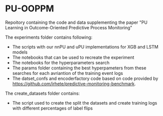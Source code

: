 # PU-OOPPM
Repoitory containing the code and data supplementing the paper "PU Learning in Outcome-Oriented Predictive Process Monitoring"

The experiments folder contains following:
- The scripts with our nnPU and uPU implementations for XGB and LSTM models
- The notebooks that can be used to recreate the experiment
- The notebooks for the hyperparameters search
- The params folder containing the best hyperpameters from these searches for each avriantion of the training event logs
- The datset_confs and encoderfactory code based on code provided by https://github.com/irhete/predictive-monitoring-benchmark. 

The create_datasets folder contains:
- The script used to create the split the datasets and create training logs with different percentages of label flips
